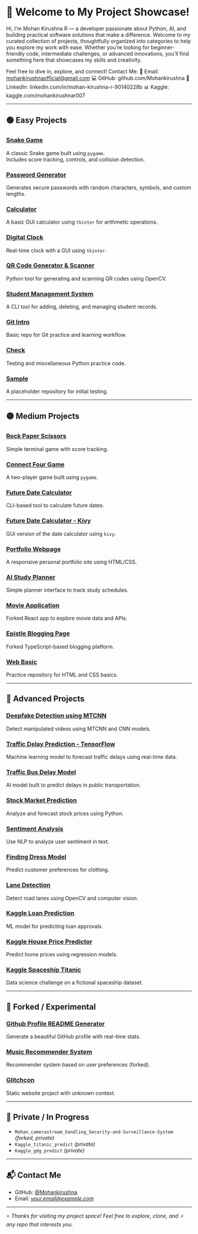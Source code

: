 # 👋 Welcome to My Project Showcase!

Hi, I'm Mohan Kirushna R — a developer passionate about Python, AI, and building practical software solutions that make a difference.
Welcome to my curated collection of projects, thoughtfully organized into categories to help you explore my work with ease. Whether you’re looking for beginner-friendly code, intermediate challenges, or advanced innovations, you’ll find something here that showcases my skills and creativity.

Feel free to dive in, explore, and connect!
Contact Me:
📧 Email: mohankirushnaofficial@gmail.com
💻 GitHub: github.com/Mohankirushna
💼 LinkedIn: linkedin.com/in/mohan-kirushna-r-90140228b
📊 Kaggle: kaggle.com/mohankirushnar007



---

## 🟢 Easy Projects

### [Snake Game](https://github.com/Mohankirushna/snake-game)

A classic Snake game built using `pygame`.  
Includes score tracking, controls, and collision detection.

### [Password Generator](https://github.com/Mohankirushna/password-generator)

Generates secure passwords with random characters, symbols, and custom lengths.

### [Calculator](https://github.com/Mohankirushna/calculator)

A basic GUI calculator using `tkinter` for arithmetic operations.

### [Digital Clock](https://github.com/Mohankirushna/digital-clock)

Real-time clock with a GUI using `tkinter`.

### [QR Code Generator & Scanner](https://github.com/Mohankirushna/QR_gen_scan)

Python tool for generating and scanning QR codes using OpenCV.

### [Student Management System](https://github.com/Mohankirushna/student-manegement)

A CLI tool for adding, deleting, and managing student records.

### [Git Intro](https://github.com/Mohankirushna/git_intro)

Basic repo for Git practice and learning workflow.

### [Check](https://github.com/Mohankirushna/check)

Testing and miscellaneous Python practice code.

### [Sample](https://github.com/Mohankirushna/sample)

A placeholder repository for initial testing.

---

## 🟡 Medium Projects

### [Rock Paper Scissors](https://github.com/Mohankirushna/rock-paper-scissor-game)

Simple terminal game with score tracking.

### [Connect Four Game](https://github.com/Mohankirushna/connect-four-game)

A two-player game built using `pygame`.

### [Future Date Calculator](https://github.com/Mohankirushna/Future-Date-Calculator)

CLI-based tool to calculate future dates.

### [Future Date Calculator - Kivy](https://github.com/Mohankirushna/Future-Date-Calculator_kivy)

GUI version of the date calculator using `kivy`.

### [Portfolio Webpage](https://github.com/Mohankirushna/portfolio_webpage)

A responsive personal portfolio site using HTML/CSS.

### [AI Study Planner](https://github.com/Mohankirushna/ai_study_planner)

Simple planner interface to track study schedules.

### [Movie Application](https://github.com/Mohankirushna/movie-application)

Forked React app to explore movie data and APIs.

### [Epistle Blogging Page](https://github.com/Mohankirushna/Epistle_blogging_webpage)

Forked TypeScript-based blogging platform.

### [Web Basic](https://github.com/Mohankirushna/web_basic)

Practice repository for HTML and CSS basics.

---

## 🔴 Advanced Projects

### [Deepfake Detection using MTCNN](https://github.com/Mohankirushna/Deepfake-detection-in-videos-using-mtcnn)

Detect manipulated videos using MTCNN and CNN models.

### [Traffic Delay Prediction - TensorFlow](https://github.com/Mohankirushna/traffic_delay_tensorflow)

Machine learning model to forecast traffic delays using real-time data.

### [Traffic Bus Delay Model](https://github.com/Mohankirushna/traffic_bus_delay_model)

AI model built to predict delays in public transportation.

### [Stock Market Prediction](https://github.com/Mohankirushna/stockmarket_prediction)

Analyze and forecast stock prices using Python.

### [Sentiment Analysis](https://github.com/Mohankirushna/sentimental-analysics)

Use NLP to analyze user sentiment in text.

### [Finding Dress Model](https://github.com/Mohankirushna/findingdress_model)

Predict customer preferences for clothing.

### [Lane Detection](https://github.com/Mohankirushna/lane_detection)

Detect road lanes using OpenCV and computer vision.

### [Kaggle Loan Prediction](https://github.com/Mohankirushna/Kaggle_loan_predict)

ML model for predicting loan approvals.

### [Kaggle House Price Predictor](https://github.com/Mohankirushna/Kaggle_house_predict)

Predict home prices using regression models.

### [Kaggle Spaceship Titanic](https://github.com/Mohankirushna/Kaggle_spaceshiptitanic)

Data science challenge on a fictional spaceship dataset.

---

## 🚧 Forked / Experimental

### [Github Profile README Generator](https://github.com/Mohankirushna/github-profile-readme-generator)

Generate a beautiful GitHub profile with real-time stats.

### [Music Recommender System](https://github.com/Mohankirushna/Music_Recommender_System)

Recommender system based on user preferences (forked).

### [Glitchcon](https://github.com/Mohankirushna/glitchcon)

Static website project with unknown context.

---

## 🧠 Private / In Progress

- `Mohan_camerastream_handling_Security-and-Surveillance-System` *(forked, private)*
- `Kaggle_titanic_predict` *(private)*
- `Kaggle_gdg_predict` *(private)*

---

## 📬 Contact Me

- GitHub: [@Mohankirushna](https://github.com/Mohankirushna)
- Email: *your.email@example.com*

---

⭐ *Thanks for visiting my project space! Feel free to explore, clone, and ⭐ any repo that interests you.*
